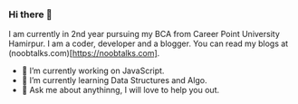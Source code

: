 ### Hi there 👋

I am currently in 2nd year pursuing my BCA from Career Point University Hamirpur. I am a coder, developer and a blogger. You can read my blogs at (noobtalks.com)[https://noobtalks.com].

- 🔭 I’m currently working on JavaScript.
- 🌱 I’m currently learning Data Structures and Algo.
- 💬 Ask me about anythinng, I will love to help you out.
